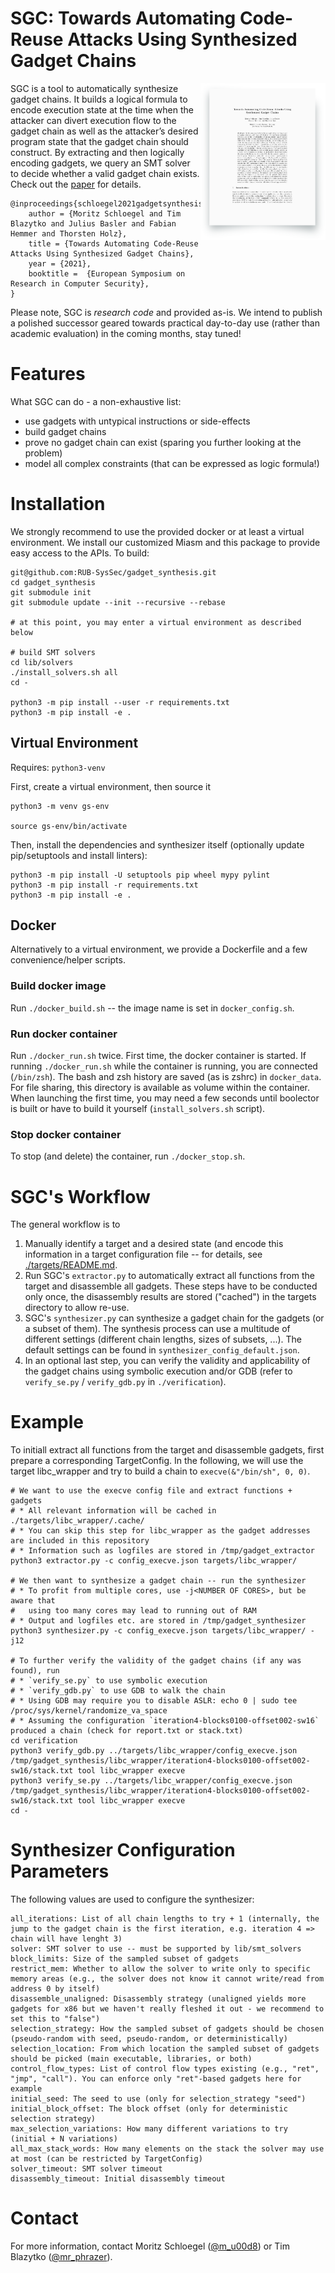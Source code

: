 # SGC: Towards Automating Code-Reuse Attacks Using Synthesized Gadget Chains
<a href="https://www.syssec.ruhr-uni-bochum.de/media/emma/veroeffentlichungen/2021/08/16/GadgetSynthesis-ESORICS21.pdf"> <img align="right" width="200"  src="paper.png"> </a>

SGC is a tool to automatically synthesize gadget chains. It builds a logical formula to encode execution state at the time when the attacker can divert execution flow to the gadget chain as well as the attacker’s desired program state that the gadget chain should construct. By extracting and then logically encoding gadgets, we query an SMT solver to decide whether a valid gadget chain exists.
Check out the [paper](https://www.syssec.ruhr-uni-bochum.de/media/emma/veroeffentlichungen/2021/08/16/GadgetSynthesis-ESORICS21.pdf) for details. 
```
@inproceedings{schloegel2021gadgetsynthesis,
    author = {Moritz Schloegel and Tim Blazytko and Julius Basler and Fabian Hemmer and Thorsten Holz},
    title = {Towards Automating Code-Reuse Attacks Using Synthesized Gadget Chains},
    year = {2021},
    booktitle =  {European Symposium on Research in Computer Security},
}
```

Please note, SGC is *research code* and provided as-is. We intend to publish a polished successor geared towards practical day-to-day use (rather than academic evaluation) in the coming months, stay tuned!

# Features
What SGC can do - a non-exhaustive list:
* use gadgets with untypical instructions or side-effects
* build gadget chains
* prove no gadget chain can exist (sparing you further looking at the problem)
* model all complex constraints (that can be expressed as logic formula!)


# Installation
We strongly recommend to use the provided docker or at least a virtual environment. We install our customized Miasm and this package to provide easy access to the APIs. To build:
```
git@github.com:RUB-SysSec/gadget_synthesis.git
cd gadget_synthesis
git submodule init
git submodule update --init --recursive --rebase

# at this point, you may enter a virtual environment as described below

# build SMT solvers
cd lib/solvers
./install_solvers.sh all
cd -

python3 -m pip install --user -r requirements.txt
python3 -m pip install -e .
```


## Virtual Environment
Requires: `python3-venv`

First, create a virtual environment, then source it
```
python3 -m venv gs-env

source gs-env/bin/activate
```
Then, install the dependencies and synthesizer itself (optionally update pip/setuptools and install linters):
```
python3 -m pip install -U setuptools pip wheel mypy pylint
python3 -m pip install -r requirements.txt
python3 -m pip install -e .
```
## Docker
Alternatively to a virtual environment, we provide a Dockerfile and a few convenience/helper scripts.

### Build docker image
Run `./docker_build.sh` -- the image name is set in `docker_config.sh`.

### Run docker container
Run `./docker_run.sh` twice. First time, the docker container is started. If running `./docker_run.sh` while the container is running, you are connected (`/bin/zsh`). The bash and zsh history are saved (as is zshrc) in `docker_data`. For file sharing, this directory is available as volume within the container.
When launching the first time, you may need a few seconds until boolector is built or have to build it yourself (`install_solvers.sh` script). 

### Stop docker container
To stop (and delete) the container, run `./docker_stop.sh`.


# SGC's Workflow
The general workflow is to 
1. Manually identify a target and a desired state (and encode this information in a target configuration file -- for details, see [./targets/README.md](). 
2. Run SGC's `extractor.py` to automatically extract all functions from the target and disassemble all gadgets. These steps have to be conducted only once, the disassembly results are stored ("cached") in the targets directory to allow re-use. 
4. SGC's `synthesizer.py` can synthesize a gadget chain for the gadgets (or a subset of them). The synthesis process can use a multitude of different settings (different chain lengths, sizes of subsets, ...). The default settings can be found in `synthesizer_config_default.json`.
5. In an optional last step, you can verify the validity and applicability of the gadget chains using symbolic execution and/or GDB (refer to `verify_se.py` / `verify_gdb.py` in `./verification`).

# Example
To initiall extract all functions from the target and disassemble gadgets, first prepare a corresponding TargetConfig. In the following, we will use the target libc_wrapper and try to build a chain to `execve(&"/bin/sh", 0, 0)`.

```
# We want to use the execve config file and extract functions + gadgets
# * All relevant information will be cached in ./targets/libc_wrapper/.cache/
# * You can skip this step for libc_wrapper as the gadget addresses are included in this repository
# * Information such as logfiles are stored in /tmp/gadget_extractor
python3 extractor.py -c config_execve.json targets/libc_wrapper/

# We then want to synthesize a gadget chain -- run the synthesizer
# * To profit from multiple cores, use -j<NUMBER OF CORES>, but be aware that
#   using too many cores may lead to running out of RAM
# * Output and logfiles etc. are stored in /tmp/gadget_synthesizer
python3 synthesizer.py -c config_execve.json targets/libc_wrapper/ -j12

# To further verify the validity of the gadget chains (if any was found), run
# * `verify_se.py` to use symbolic execution
# * `verify_gdb.py` to use GDB to walk the chain
# * Using GDB may require you to disable ASLR: echo 0 | sudo tee /proc/sys/kernel/randomize_va_space
# * Assuming the configuration `iteration4-blocks0100-offset002-sw16` produced a chain (check for report.txt or stack.txt)
cd verification
python3 verify_gdb.py ../targets/libc_wrapper/config_execve.json /tmp/gadget_synthesis/libc_wrapper/iteration4-blocks0100-offset002-sw16/stack.txt tool libc_wrapper execve
python3 verify_se.py ../targets/libc_wrapper/config_execve.json /tmp/gadget_synthesis/libc_wrapper/iteration4-blocks0100-offset002-sw16/stack.txt tool libc_wrapper execve
cd -

```

# Synthesizer Configuration Parameters
The following values are used to configure the synthesizer:
```
all_iterations: List of all chain lengths to try + 1 (internally, the jump to the gadget chain is the first iteration, e.g. iteration 4 => chain will have lenght 3) 
solver: SMT solver to use -- must be supported by lib/smt_solvers
block_limits: Size of the sampled subset of gadgets 
restrict_mem: Whether to allow the solver to write only to specific memory areas (e.g., the solver does not know it cannot write/read from address 0 by itself)
disassemble_unaligned: Disassembly strategy (unaligned yields more gadgets for x86 but we haven't really fleshed it out - we recommend to set this to "false")
selection_strategy: How the sampled subset of gadgets should be chosen (pseudo-random with seed, pseudo-random, or deterministically)
selection_location: From which location the sampled subset of gadgets should be picked (main executable, libraries, or both)
control_flow_types: List of control flow types existing (e.g., "ret", "jmp", "call"). You can enforce only "ret"-based gadgets here for example
initial_seed: The seed to use (only for selection_strategy "seed")
initial_block_offset: The block offset (only for deterministic selection strategy)
max_selection_variations: How many different variations to try (initial + N variations)
all_max_stack_words: How many elements on the stack the solver may use at most (can be restricted by TargetConfig) 
solver_timeout: SMT solver timeout
disassembly_timeout: Initial disassembly timeout
```

# Contact

For more information, contact Moritz Schloegel ([@m_u00d8](https://twitter.com/m_u00d8)) or Tim Blazytko ([@mr_phrazer](https://twitter.com/mr_phrazer)).
